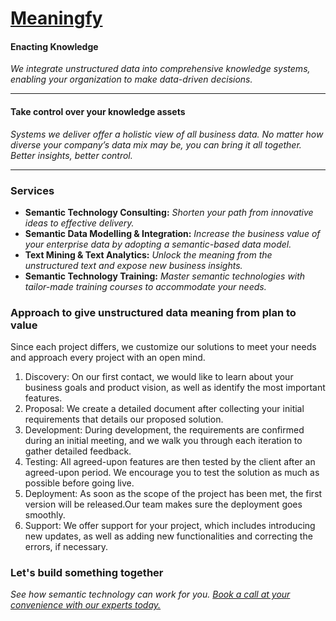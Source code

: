 # [Meaningfy](https://meaningfy.ws/)

#### Enacting Knowledge
_We integrate unstructured data into comprehensive knowledge systems, 
enabling your organization to make data-driven decisions._

----

#### Take control over your knowledge assets
_Systems we deliver offer a holistic view of all business data. No matter 
how diverse your company’s data mix may be, you can bring it all together. 
Better insights, better control._

----

### Services

* **Semantic Technology Consulting:** _Shorten your path from innovative ideas to effective delivery._
* **Semantic Data Modelling & Integration:** _Increase the business value of your enterprise data by adopting a semantic-based data model._
* **Text Mining & Text Analytics:** _Unlock the meaning from the unstructured text and expose new business insights._
* **Semantic Technology Training:** _Master semantic technologies with tailor-made training courses to accommodate your needs._

### Approach to give unstructured data meaning from plan to value
Since each project differs, we customize our solutions to meet your needs and approach every project with an open mind.

01. Discovery: On our first contact, we would like to learn about your business goals and product vision, as well as identify the most important features.
02. Proposal: We create a detailed document after collecting your initial requirements that details our proposed solution.
03. Development: During development, the requirements are confirmed during an initial meeting, and we walk you through each iteration to gather detailed feedback.
04. Testing: All agreed-upon features are then tested by the client after an agreed-upon period. We encourage you to test the solution as much as possible before going live.
05. Deployment: As soon as the scope of the project has been met, the first version will be released.Our team makes sure the deployment goes smoothly.
06. Support: We offer support for your project, which includes introducing new updates, as well as adding new functionalities and correcting the errors, if necessary. 

### Let's build something together
_See how semantic technology can work for you. [Book a call at your convenience with our experts today.](https://koalendar.com/e/meeting-with-eugeniu-costetchi)_
